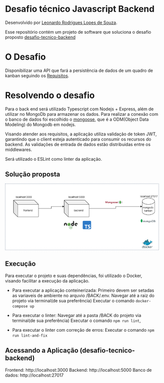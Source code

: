 # Desafio técnico Javascript Backend

Desenvolvido por [Leonardo Rodrigues Lopes de Souza](https://github.com/leonardorlopes).

Esse repositório contém um projeto de software que soluciona o desafio proposto [desafio-tecnico-backend](https://gitlab.com/gabriel.militello1/desafio-tecnico-backend)


# O Desafio

Disponibilizar uma API que fará a persistência de dados de um quadro de kanban seguindo os [Requisitos](https://gitlab.com/gabriel.militello1/desafio-tecnico-backend#requisitos).


# Resolvendo o desafio

Para o back end será utilizado Typescript com Nodejs + Express, além de utilizar no MongoDb para armazenar os dados.
Para realizar a conexão com o banco de dados foi escolhido o [mongoose](https://www.npmjs.com/package/mongoose), que é a ODM(Object Data Modeling) do Mongodb em nodejs.

Visando atender aos requisitos, a aplicação utiliza validação de token JWT, garantindo que o client esteja autenticado para consumir os recursos do backend.
As validações de entrada de dados estão distribuidas entre os middlewares.

Será utilizado o ESLint como linter da aplicação.


## Solução proposta
 
 ![Arquitetura](/images/Arquitetura.png)

 
## Execução

Para executar o projeto e suas dependências, foi utilizado o Docker, visando facilitar a execução da aplicação.

- Para executar a aplicação conteinerizada:
  Primeiro devem ser setadas as variaveis de ambiente no arquvio /BACK/.env.
  Navegar até a raiz do projeto via terminal(de sua preferência) 
  Executar o comando `docker-compose up`

- Para executar o linter:
  Navegar até a pasta /BACK do projeto via terminal(de sua preferência)
  Executar o comando `npm run lint`, 

- Para executar o linter com correção de erros: 
  Executar o comando `npm run lint-and-fix`


## Acessando a Aplicação (desafio-tecnico-backend)

Frontend: http://localhost:3000
Backend: http://localhost:5000
Banco de dados: http://localhost:27017
